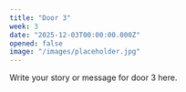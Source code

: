 ```yaml
---
title: "Door 3"
week: 3
date: "2025-12-03T00:00:00.000Z"
opened: false
image: "/images/placeholder.jpg"
---
```


Write your story or message for door 3 here.
